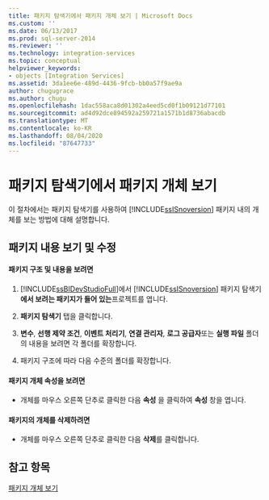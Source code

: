 ```yaml
---
title: 패키지 탐색기에서 패키지 개체 보기 | Microsoft Docs
ms.custom: ''
ms.date: 06/13/2017
ms.prod: sql-server-2014
ms.reviewer: ''
ms.technology: integration-services
ms.topic: conceptual
helpviewer_keywords:
- objects [Integration Services]
ms.assetid: 3da1ee6e-489d-4436-9fcb-bb0a57f9ae9a
author: chugugrace
ms.author: chugu
ms.openlocfilehash: 1dac558aca8d01302a4eed5cd0f1b09121d77101
ms.sourcegitcommit: ad4d92dce894592a259721a1571b1d8736abacdb
ms.translationtype: MT
ms.contentlocale: ko-KR
ms.lasthandoff: 08/04/2020
ms.locfileid: "87647733"
---
```

# <a name="view-package-objects-in-package-explorer"></a>패키지 탐색기에서 패키지 개체 보기
  이 절차에서는 패키지 탐색기를 사용하여 [!INCLUDE[ssISnoversion](../includes/ssisnoversion-md.md)] 패키지 내의 개체를 보는 방법에 대해 설명합니다.  
  
## <a name="viewing-and-modifying-package-content"></a>패키지 내용 보기 및 수정  
  
#### <a name="to-view-the-package-structure-and-content"></a>패키지 구조 및 내용을 보려면  
  
1.  [!INCLUDE[ssBIDevStudioFull](../includes/ssbidevstudiofull-md.md)]에서 [!INCLUDE[ssISnoversion](../includes/ssisnoversion-md.md)] 패키지 탐색기 **에서 보려는 패키지가 들어 있는**프로젝트를 엽니다.  
  
2.  **패키지 탐색기** 탭을 클릭합니다.  
  
3.  **변수**, **선행 제약 조건**, **이벤트 처리기**, **연결 관리자**, **로그 공급자**또는 **실행 파일** 폴더의 내용을 보려면 각 폴더를 확장합니다.  
  
4.  패키지 구조에 따라 다음 수준의 폴더를 확장합니다.  
  
#### <a name="to-view-package-object-properties"></a>패키지 개체 속성을 보려면  
  
-   개체를 마우스 오른쪽 단추로 클릭한 다음 **속성** 을 클릭하여 **속성** 창을 엽니다.  
  
#### <a name="to-delete-an-object-in-a-package"></a>패키지의 개체를 삭제하려면  
  
-   개체를 마우스 오른쪽 단추로 클릭한 다음 **삭제**를 클릭합니다.  
  
## <a name="see-also"></a>참고 항목  
 [패키지 개체 보기](view-package-objects.md)  
  
  
